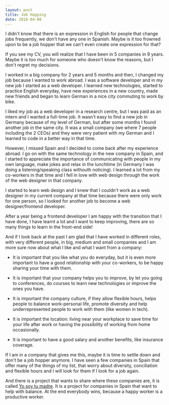 ```yaml
---
layout: post
title: Job Hopping
date: 2016-04-08
---
```


I didn't know that there is an expression in English for people that change jobs frequently, we don't have any one in Spanish. Maybe is it too frowned upon to be a job hopper that we can't even create one expression for that?  

If you see my CV, you will realize that I have been in 5 companies in 9 years. Maybe it is too much for someone who doesn't know the reasons, but I don't regret my decisions. 

I worked in a big company for 2 years and 5 months and then, I changed my job because I wanted to work abroad. I was a software developer and in my new job I started as a web developer. I learned new technologies, started to practice English everyday, have new experiences in a new country, made new friends and began to learn German in a nice city commuting to work by bike. 

I liked my job as a web developer in a research centre, but I was paid as an intern and I wanted a full-time job. It wasn't easy to find a new job in Germany because of my level of German, but after some months I found another job in the same city. It was a small company (we where 7 people including the 2 CEOs) and they were very patient with my German and I learned to code in a better way in that time.

However, I missed Spain and I decided to come back after my experience abroad. I go on with the same technology in the new company in Spain, and I started to appreciate the importance of communicating with people in my own language, make jokes and relax in the lunchtime (in Germany I was doing a listening/speaking class withouth noticing). I learned a lot from my co-workers in that time and I fell in love with web design through the work of the web designer in that company.

I started to learn web design and I knew that I couldn't work as a web designer in my current company at that time because there were only work for one person, so I looked for another job to become a web designer/frontend developer.

After a year being a frontend developer I am happy with the transition that I have done, I have learnt a lot and I want to keep improving, there are so many things to learn in the front-end side!

And if I look back at the past I am glad that I have worked in different roles, with very different people, in big, medium and small companies and I am more sure now about what I like and what I want from a company:

- It is important that you like what you do everyday, but it is even more important to have a good relationship with your co-workers, to be happy sharing your time with them. 

- It is important that your company helps you to improve, by let you going to conferences, do courses to learn new technologies or improve the ones you have.  

- It is important the company culture, if they allow flexible hours, helps people to balance work-personal life, promote diversity and help underrepresented people to work with them (like women in tech).

- It is important the location: living near your workplace to save time for your life after work or having the possibility of working from home occasionally. 

- It is important to have a good salary and another benefits, like insurance coverage.


If I am in a company that gives me this, maybe it is time to settle down and don't be a job hopper anymore. I have seen a few companies in Spain that offer many of the things of my list, that worry about diversity, conciliation and flexible hours and I will look for them if I look for a job again. 

And there is a project that wants to share where these companies are, it is called <a href="http://www.yosoytumadre.com/empresas_ti_conciliacion/" alt="I am your mother" title="I am your mother">Yo soy tu madre</a>. It is a project for companies in Spain that want to help with balance. At the end everybody wins, because a happy worker is a productive worker. 

